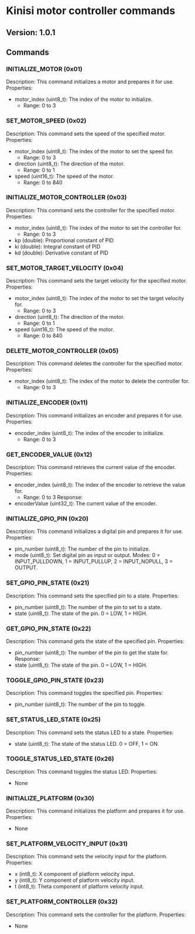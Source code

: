 # Kinisi motor controller commands

Version: 1.0.1
---

## Commands
### INITIALIZE_MOTOR (0x01)
Description: This command initializes a motor and prepares it for use.
Properties:
- motor_index (uint8_t): The index of the motor to initialize.
  - Range: 0 to 3

### SET_MOTOR_SPEED (0x02)
Description: This command sets the speed of the specified motor.
Properties:
- motor_index (uint8_t): The index of the motor to set the speed for.
  - Range: 0 to 3
- direction (uint8_t): The direction of the motor.
  - Range: 0 to 1
- speed (uint16_t): The speed of the motor.
  - Range: 0 to 840

### INITIALIZE_MOTOR_CONTROLLER (0x03)
Description: This command sets the controller for the specified motor.
Properties:
- motor_index (uint8_t): The index of the motor to set the controller for.
  - Range: 0 to 3
- kp (double): Proportional constant of PID
- ki (double): Integral constant of PID
- kd (double): Derivative constant of PID

### SET_MOTOR_TARGET_VELOCITY (0x04)
Description: This command sets the target velocity for the specified motor.
Properties:
- motor_index (uint8_t): The index of the motor to set the target velocity for.
  - Range: 0 to 3
- direction (uint8_t): The direction of the motor.
  - Range: 0 to 1
- speed (uint16_t): The speed of the motor.
  - Range: 0 to 840

### DELETE_MOTOR_CONTROLLER (0x05)
Description: This command deletes the controller for the specified motor.
Properties:
- motor_index (uint8_t): The index of the motor to delete the controller for.
  - Range: 0 to 3

### INITIALIZE_ENCODER (0x11)
Description: This command initializes an encoder and prepares it for use.
Properties:
- encoder_index (uint8_t): The index of the encoder to initialize.
  - Range: 0 to 3

### GET_ENCODER_VALUE (0x12)
Description: This command retrieves the current value of the encoder.
Properties:
- encoder_index (uint8_t): The index of the encoder to retrieve the value for.
  - Range: 0 to 3
Response: 
 - encoderValue (uint32_t): The current value of the encoder.

### INITIALIZE_GPIO_PIN (0x20)
Description: This command initializes a digital pin and prepares it for use.
Properties:
- pin_number (uint8_t): The number of the pin to initialize.
- mode (uint8_t): Set digital pin as input or output. Modes: 0 = INPUT_PULLDOWN, 1 = INPUT_PULLUP, 2 = INPUT_NOPULL, 3 = OUTPUT.

### SET_GPIO_PIN_STATE (0x21)
Description: This command sets the specified pin to a state.
Properties:
- pin_number (uint8_t): The number of the pin to set to a state.
- state (uint8_t): The state of the pin. 0 = LOW, 1 = HIGH.

### GET_GPIO_PIN_STATE (0x22)
Description: This command gets the state of the specified pin.
Properties:
- pin_number (uint8_t): The number of the pin to get the state for.
Response: 
 - state (uint8_t): The state of the pin. 0 = LOW, 1 = HIGH.

### TOGGLE_GPIO_PIN_STATE (0x23)
Description: This command toggles the specified pin.
Properties:
- pin_number (uint8_t): The number of the pin to toggle.

### SET_STATUS_LED_STATE (0x25)
Description: This command sets the status LED to a state.
Properties:
- state (uint8_t): The state of the status LED. 0 = OFF, 1 = ON.

### TOGGLE_STATUS_LED_STATE (0x26)
Description: This command toggles the status LED.
Properties:
- None

### INITIALIZE_PLATFORM (0x30)
Description: This command initializes the platform and prepares it for use.
Properties:
- None

### SET_PLATFORM_VELOCITY_INPUT (0x31)
Description: This command sets the velocity input for the platform.
Properties:
- x (int8_t): X component of platform velocity input.
- y (int8_t): Y component of platform velocity input.
- t (int8_t): Theta component of platform velocity input.

### SET_PLATFORM_CONTROLLER (0x32)
Description: This command sets the controller for the platform.
Properties:
- None

